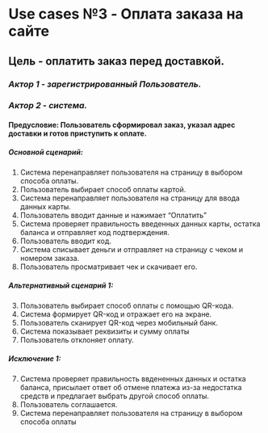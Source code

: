# __Use cases №3 - Оплата заказа на сайте__
##  Цель - оплатить заказ перед доставкой.
### ___Актор 1__ - зарегистрированный Пользователь._
### ___Актор 2__ - система._
#### __Предусловие:__ Пользователь сформировал заказ, указал адрес доставки и готов приступить к оплате.
##### __Основной сценарий:__
1. Система перенаправляет пользователя на страницу в выбором способа оплаты.
2. Пользователь выбирает способ оплаты  картой.
2. Система перенаправляет пользователя на страницу для ввода данных карты.
3. Пользователь вводит данные и нажимает “Оплатить”
4. Система проверяет правильность введенных данных карты, остатка баланса и отправляет код подтверждения.
5. Пользователь вводит код.
6. Система списывает деньги и отправляет на страницу с чеком и номером заказа.
7. Пользователь просматривает чек и скачивает его.
##### __Альтернативный сценарий 1:__
3. Пользователь выбирает способ оплаты c помощью QR-кода.
4. Система формирует QR-код и отражает его на экране.
5. Пользователь сканирует QR-код через мобильный банк.
6. Система показывает реквизиты и сумму оплаты
7. Пользователь отклоняет оплату.
##### __Исключение 1:__
7. Система проверяет правильность ввдененных данных и остатка баланса, присылает ответ об отмене платежа из-за недостатка средств и предлагает выбрать другой способ оплаты.
8. Пользователь соглашается.
9. Система перенаправляет пользователя на страницу в выбором способа оплаты